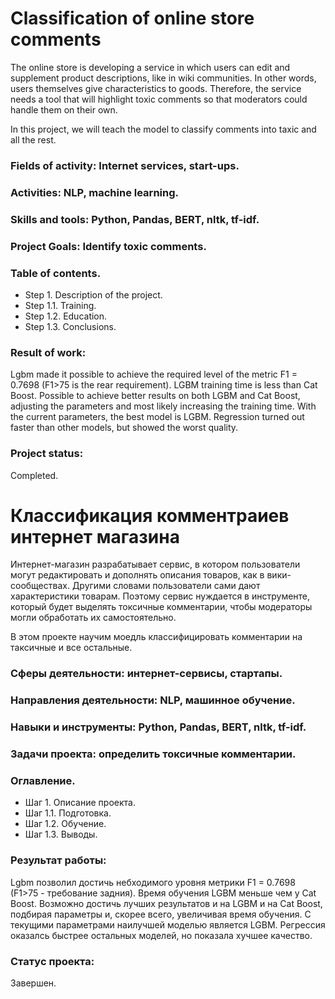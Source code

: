 # Classification of online store comments
The online store is developing a service in which users can edit and supplement product descriptions, like in wiki communities.
In other words, users themselves give characteristics to goods. Therefore, the service needs a tool that will highlight toxic comments so that moderators
could handle them on their own.

In this project, we will teach the model to classify comments into taxic and all the rest.

### Fields of activity: Internet services, start-ups.
### Activities: NLP, machine learning.
### Skills and tools: Python, Pandas, BERT, nltk, tf-idf.
### Project Goals: Identify toxic comments.

### Table of contents.
- Step 1. Description of the project.
- Step 1.1. Training.
- Step 1.2. Education.
- Step 1.3. Conclusions.

### Result of work:
Lgbm made it possible to achieve the required level of the metric F1 = 0.7698 (F1>75 is the rear requirement). LGBM training time is less than Cat Boost. Possible to achieve better results
on both LGBM and Cat Boost, adjusting the parameters and most likely increasing the training time. With the current parameters, the best model is LGBM. Regression turned out
faster than other models, but showed the worst quality.

### Project status:
Completed.

# Классификация комментраиев интернет магазина
Интернет-магазин разрабатывает сервис, в котором пользователи могут редактировать и дополнять описания товаров, как в вики-сообществах. 
Другими словами пользователи сами дают характеристики товарам. Поэтому сервис нуждается в инструменте, который будет выделять токсичные комментарии, чтобы модераторы 
могли обработать их самостоятельно.

В этом проекте научим моедль классифицировать комментарии на таксичные и все остальные.

### Сферы деятельности: интернет-сервисы, стартапы.
### Направления деятельности: NLP, машинное обучение.
### Навыки и инструменты: Python, Pandas, BERT, nltk, tf-idf.
### Задачи проекта: определить токсичные комментарии.

### Оглавление.
- Шаг 1. Описание проекта.
- Шаг 1.1. Подготовка.
- Шаг 1.2. Обучение.
- Шаг 1.3. Выводы.

### Результат работы:
Lgbm позволил достичь небходимого уровня метрики F1 = 0.7698 (F1>75 - требование задния). Время обучения LGBM меньше чем у Cat Boost. Возможно достичь лучших результатов 
и на LGBM и на Cat Boost, подбирая параметры и, скорее всего, увеличивая время обучения. С текущими параметрами наилучшей моделью является LGBM. Регрессия оказалсь 
быстрее остальных моделей, но показала хучшее качество. 

### Статус проекта:
Завершен.
